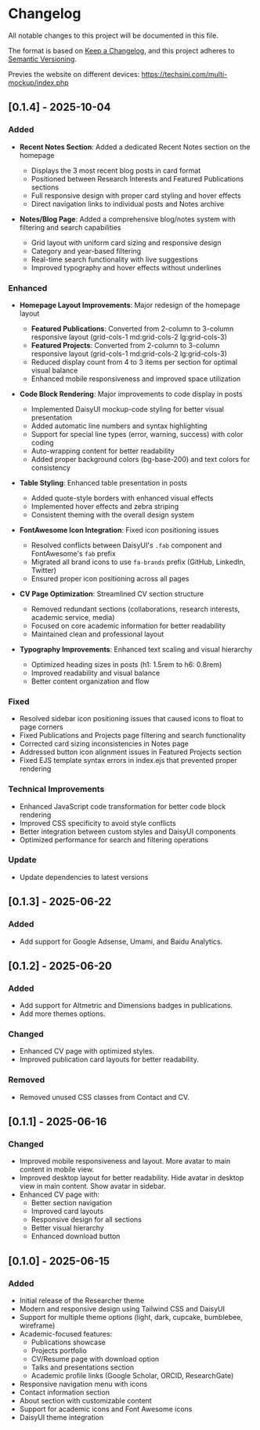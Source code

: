 # Changelog

All notable changes to this project will be documented in this file.

The format is based on [Keep a Changelog](https://keepachangelog.com/en/1.0.0/),
and this project adheres to [Semantic Versioning](https://semver.org/spec/v2.0.0.html).

Previes the website on different devices: https://techsini.com/multi-mockup/index.php

## [0.1.4] - 2025-10-04

### Added
- **Recent Notes Section**: Added a dedicated Recent Notes section on the homepage
  - Displays the 3 most recent blog posts in card format
  - Positioned between Research Interests and Featured Publications sections
  - Full responsive design with proper card styling and hover effects
  - Direct navigation links to individual posts and Notes archive

- **Notes/Blog Page**: Added a comprehensive blog/notes system with filtering and search capabilities
  - Grid layout with uniform card sizing and responsive design
  - Category and year-based filtering
  - Real-time search functionality with live suggestions
  - Improved typography and hover effects without underlines

### Enhanced
- **Homepage Layout Improvements**: Major redesign of the homepage layout
  - **Featured Publications**: Converted from 2-column to 3-column responsive layout (grid-cols-1 md:grid-cols-2 lg:grid-cols-3)
  - **Featured Projects**: Converted from 2-column to 3-column responsive layout (grid-cols-1 md:grid-cols-2 lg:grid-cols-3)
  - Reduced display count from 4 to 3 items per section for optimal visual balance
  - Enhanced mobile responsiveness and improved space utilization

- **Code Block Rendering**: Major improvements to code display in posts
  - Implemented DaisyUI mockup-code styling for better visual presentation
  - Added automatic line numbers and syntax highlighting
  - Support for special line types (error, warning, success) with color coding
  - Auto-wrapping content for better readability
  - Added proper background colors (bg-base-200) and text colors for consistency

- **Table Styling**: Enhanced table presentation in posts
  - Added quote-style borders with enhanced visual effects
  - Implemented hover effects and zebra striping
  - Consistent theming with the overall design system

- **FontAwesome Icon Integration**: Fixed icon positioning issues
  - Resolved conflicts between DaisyUI's `.fab` component and FontAwesome's `fab` prefix
  - Migrated all brand icons to use `fa-brands` prefix (GitHub, LinkedIn, Twitter)
  - Ensured proper icon positioning across all pages

- **CV Page Optimization**: Streamlined CV section structure
  - Removed redundant sections (collaborations, research interests, academic service, media)
  - Focused on core academic information for better readability
  - Maintained clean and professional layout

- **Typography Improvements**: Enhanced text scaling and visual hierarchy
  - Optimized heading sizes in posts (h1: 1.5rem to h6: 0.8rem)
  - Improved readability and visual balance
  - Better content organization and flow

### Fixed
- Resolved sidebar icon positioning issues that caused icons to float to page corners
- Fixed Publications and Projects page filtering and search functionality
- Corrected card sizing inconsistencies in Notes page
- Addressed button icon alignment issues in Featured Projects section
- Fixed EJS template syntax errors in index.ejs that prevented proper rendering

### Technical Improvements
- Enhanced JavaScript code transformation for better code block rendering
- Improved CSS specificity to avoid style conflicts
- Better integration between custom styles and DaisyUI components
- Optimized performance for search and filtering operations

### Update
- Update dependencies to latest versions

## [0.1.3] - 2025-06-22

### Added
- Add support for Google Adsense, Umami, and Baidu Analytics.

## [0.1.2] - 2025-06-20

### Added
- Add support for Altmetric and Dimensions badges in publications.
- Add more themes options.

### Changed 
- Enhanced CV page with optimized styles.
- Improved publication card layouts for better readability.

### Removed
- Removed unused CSS classes from Contact and CV.

## [0.1.1] - 2025-06-16

### Changed
- Improved mobile responsiveness and layout. More avatar to main content in mobile view.
- Improved desktop layout for better readability. Hide avatar in desktop view in main content. Show avatar in sidebar.
- Enhanced CV page with:
  - Better section navigation
  - Improved card layouts
  - Responsive design for all sections
  - Better visual hierarchy
  - Enhanced download button

## [0.1.0] - 2025-06-15

### Added
- Initial release of the Researcher theme
- Modern and responsive design using Tailwind CSS and DaisyUI
- Support for multiple theme options (light, dark, cupcake, bumblebee, wireframe)
- Academic-focused features:
  - Publications showcase
  - Projects portfolio
  - CV/Resume page with download option
  - Talks and presentations section
  - Academic profile links (Google Scholar, ORCID, ResearchGate)
- Responsive navigation menu with icons
- Contact information section
- About section with customizable content
- Support for academic icons and Font Awesome icons
- DaisyUI theme integration
